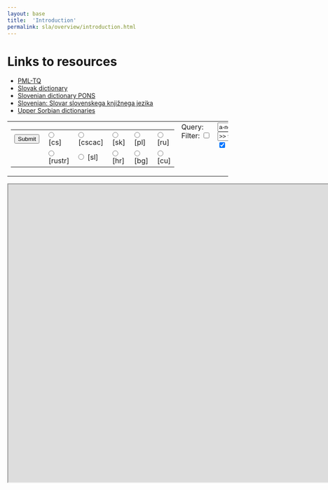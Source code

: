 ```yaml
---
layout: base
title:  'Introduction'
permalink: sla/overview/introduction.html
---
```


# Links to resources

* [PML-TQ](pmltq.html)
* [Slovak dictionary](http://slovnik.azet.sk/pravopis/slovnik-sj/)
* [Slovenian dictionary PONS](http://en.pons.com/translate)
* [Slovenian: Slovar slovenskega knjižnega jezika](http://bos.zrc-sazu.si/sskj.html)
* [Upper Sorbian dictionaries](http://85.214.109.148:8180/dict/online)

<script type="text/javascript">
function getTreebank()
{
    var treebank = "ud_cs";
    // Get a reference to the form id="pmltqform"
    var theForm = document.forms["pmltqform"];
    // Get a reference to the treebank the user chooses name="treebank":
    var radioTreebank = theForm.elements["treebank"];
    // Here since there are 2 radio buttons radioTreebank.length = 2.
    // We loop through the radio buttons.
    for(var i = 0; i < radioTreebank.length; i++)
    {
        // if the radio button is checked
        if(radioTreebank[i].checked)
        {
            treebank = radioTreebank[i].value;
            // If we get a match then we break out of this loop.
            // No reason to continue if we get a match.
            break;
        }
    }
    return treebank;
}

function setFilter()
{
    var theForm = document.forms["pmltqform"];
    // for $a.lemma give $1, count() sort by $2 desc, $1
    // Potřebujeme pole prvků, které přicházejí v úvahu, včetně jejich reprezentace v PML-TQ, např. lform ... lower($a.form).
    var availableAttr =
    [
        ['lemma', '$a.lemma'],
        ['lform', 'lower($a.form)'],
        ['tag',   '$a.tag'],
        ['prontype', '$a.iset/prontype'],
        ['numtype',  '$a.iset/numtype'],
        ['gender',   '$a.iset/gender'],
        ['number',   '$a.iset/number'],
        ['case',     '$a.iset/case']
    ];
    var forpart = '';
    var givepart = '';
    var ielement = 0;
    for(var i = 0; i < availableAttr.length; i++)
    {
        if(theForm.elements[availableAttr[i][0]].checked)
        {
            ielement++;
            if(ielement>1)
            {
                forpart += ', ';
                givepart += ', ';
                sortpart += ', ';
            }
            forpart += availableAttr[i][1];
            givepart += '$'+ielement;
            sortpart += '$'+ielement;
        }
    }
    var sortpart = '';
    if(ielement>=1)
    {
        if(theForm.elements["countsort"].checked)
        {
            sortpart = '$' + (ielement+1) + ' desc, ' + givepart;
        }
        else
        {
            sortpart = givepart + ', ' + '$' + (ielement+1) + ' desc';
        }
        givepart += ', count()';
    }
    theForm.elements['filter'].value = ' >> for ' + forpart + ' give ' + givepart + ' sort by ' + sortpart;
    theForm.elements['filteron'].checked = 1;
}

function gotoQuery()
{
    var treebank=getTreebank();
    var url = "https://lindat.mff.cuni.cz//services/pmltq/#!/treebank/"+treebank+"/query/";
    var theForm = document.forms["pmltqform"];
    url += theForm.elements["query"].value;
    if(theForm.elements["filteron"].checked==true)
    {
        url += theForm.elements["filter"].value;
    }
    //window.location.assign(url);
    document.getElementById('embed').src = url;
}
</script>

  <form id="pmltqform" method="get" action="#">
  <table>
    <tr>
      <td valign="top">
        <table>
          <tr>
        <td><input type="button" name="submit" value="Submit" onclick="gotoQuery();" /></td>
        <td><input id="cs" type="radio" name="treebank" value="ud_cs" />&nbsp;<label for="cs">[cs]</label></td>
        <td><input id="cs-cac" type="radio" name="treebank" value="ud_cs_cac" />&nbsp;<label for="cs-cac">[cscac]</label></td>
        <td><input id="sk" type="radio" name="treebank" value="hamledt_sk" />&nbsp;<label for="sk">[sk]</label></td>
        <td><input id="pl" type="radio" name="treebank" value="ud_pl" />&nbsp;<label for="pl">[pl]</label></td>
        <td><input id="ru" type="radio" name="treebank" value="ud_ru" />&nbsp;<label for="ru">[ru]</label></td>
          </tr>
          <tr>
        <td></td>
        <td><input id="ru-str" type="radio" name="treebank" value="ud_ru_syntagrus" />&nbsp;<label for="ru-str">[rustr]</label></td>
        <td><input id="sl" type="radio" name="treebank" value="ud_sl" />&nbsp;<label for="sl">[sl]</label></td>
        <td><input id="hr" type="radio" name="treebank" value="ud_hr" />&nbsp;<label for="hr">[hr]</label></td>
        <td><input id="bg" type="radio" name="treebank" value="ud_bg" />&nbsp;<label for="bg">[bg]</label></td>
        <td><input id="cu" type="radio" name="treebank" value="ud_cu" />&nbsp;<label for="cu">[cu]</label></td>
          </tr>
        </table>
      </td>
      <td valign="top">
        Query:<br />
        Filter:&nbsp;<input type="checkbox" name="filteron" /><br />
      </td>
      <td valign="top">
        <input type="text" size="145" name="query" value='a-node $a := [tag="PRON"]' /><br />
        <input type="text" size="145" name="filter" value='>> for $a.lemma give $1, count() sort by $2 desc, $1' /><br />
        <input type="checkbox" name="lemma" checked />&nbsp;lemma
        <input type="checkbox" name="lform" checked />&nbsp;lform
        <input type="checkbox" name="tag" checked />&nbsp;tag
        <input type="checkbox" name="prontype" checked />&nbsp;prontype
        <input type="checkbox" name="numtype" checked />&nbsp;numtype
        <input type="checkbox" name="gender" checked />&nbsp;gender
        <input type="checkbox" name="number" checked />&nbsp;number
        <input type="checkbox" name="case" checked />&nbsp;case
        <input type="checkbox" name="countsort" checked />&nbsp;sort&nbsp;by&nbsp;count
        <input type="button" name="setfilter" value="Set filter" onclick="setFilter();" />
      </td>
    </tr>
  </table>
  </form>
  <iframe id="embed" name="embed" src="https://lindat.mff.cuni.cz//services/pmltq/" width="1580" height="680">
  <p>Your browser does not support iframes.</p>
  </iframe>
